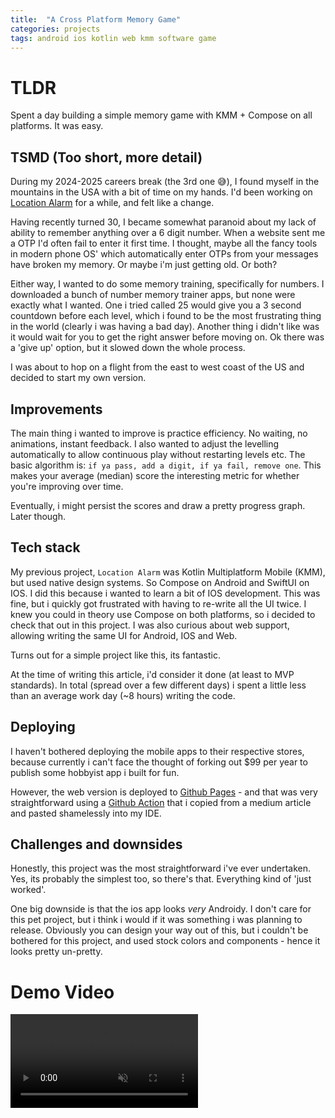 ```yaml
---
title:  "A Cross Platform Memory Game"
categories: projects
tags: android ios kotlin web kmm software game
---
```


# TLDR
Spent a day building a simple memory game with KMM + Compose on all platforms. It was easy. 

## TSMD (Too short, more detail)
During my 2024-2025 careers break (the 3rd one 😅), I found myself in the mountains in the USA with a bit of time on my hands. I'd been working on [Location Alarm](https://github.com/OliverCulleyDeLange/location-alarm) for a while, and felt like a change.

Having recently turned 30, I became somewhat paranoid about my lack of ability to remember anything over a 6 digit number. When a website sent me a OTP I'd often fail to enter it first time. I thought, maybe all the fancy tools in modern phone OS' which automatically enter OTPs from your messages have broken my memory. Or maybe i'm just getting old. Or both?

Either way, I wanted to do some memory training, specifically for numbers. I downloaded a bunch of number memory trainer apps, but none were exactly what I wanted. One i tried called 25 would give you a 3 second countdown before each level, which i found to be the most frustrating thing in the world (clearly i was having a bad day). Another thing i didn't like was it would wait for you to get the right answer before moving on. Ok there was a 'give up' option, but it slowed down the whole process. 

I was about to hop on a flight from the east to west coast of the US and decided to start my own version.

## Improvements
The main thing i wanted to improve is practice efficiency. No waiting, no animations, instant feedback. I also wanted to adjust the levelling automatically to allow continuous play without restarting levels etc. The basic algorithm is: `if ya pass, add a digit, if ya fail, remove one`. This makes your average (median) score the interesting metric for whether you're improving over time. 

Eventually, i might persist the scores and draw a pretty progress graph. Later though. 

## Tech stack
My previous project, `Location Alarm` was Kotlin Multiplatform Mobile (KMM), but used native design systems. So Compose on Android and SwiftUI on IOS. I did this because i wanted to learn a bit of IOS development. This was fine, but i quickly got frustrated with having to re-write all the UI twice. I knew you could in theory use Compose on both platforms, so i decided to check that out in this project. I was also curious about web support, allowing writing the same UI for Android, IOS and Web. 

Turns out for a simple project like this, its fantastic. 

At the time of writing this article, i'd consider it done (at least to MVP standards). In total (spread over a few different days) i spent a little less than an average work day (~8 hours) writing the code. 


## Deploying
I haven't bothered deploying the mobile apps to their respective stores, because currently i can't face the thought of forking out $99 per year to publish some hobbyist app i built for fun. 

However, the web version is deployed to [Github Pages](https://oliverdelange.co.uk/memory-kmm-compose/) - and that was very straightforward using a [Github Action](https://github.com/OliverCulleyDeLange/memory-kmm-compose/blob/main/.github/workflows/main.yml) that i copied from a medium article and pasted shamelessly into my IDE. 


## Challenges and downsides
Honestly, this project was the most straightforward i've ever undertaken. Yes, its probably the simplest too, so there's that. Everything kind of 'just worked'. 

One big downside is that the ios app looks _very_ Androidy. I don't care for this pet project, but i think i would if it was something i was planning to release. Obviously you can design your way out of this, but i couldn't be bothered for this project, and used stock colors and components - hence it looks pretty un-pretty. 

# Demo Video
<video muted autoplay controls>
    <source src="{{ site.url }}/assets/video/memory-kmm-compose-demo.mp4" type="video/mp4">
</video>